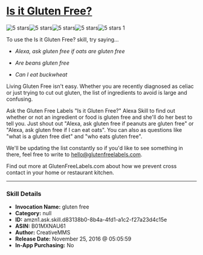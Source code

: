 # [Is it Gluten Free?](http://alexa.amazon.com/#skills/amzn1.ask.skill.d83138b0-8b4a-4fd1-a1c2-f27a23d4c15e)
![5 stars](../../images/ic_star_black_18dp_1x.png)![5 stars](../../images/ic_star_black_18dp_1x.png)![5 stars](../../images/ic_star_black_18dp_1x.png)![5 stars](../../images/ic_star_black_18dp_1x.png)![5 stars](../../images/ic_star_black_18dp_1x.png) 1

To use the Is it Gluten Free? skill, try saying...

* *Alexa, ask gluten free if oats are gluten free*

* *Are beans gluten free*

* *Can I eat buckwheat*

Living Gluten Free isn't easy. Whether you are recently diagnosed as celiac or just trying to cut out gluten, the list of ingredients to avoid is large and confusing. 

Ask the Gluten Free Labels "Is it Gluten Free?" Alexa Skill to find out whether or not an ingredient or food is gluten free and she'll do her best to tell you. Just shout out "Alexa, ask gluten free if peanuts are gluten free" or "Alexa, ask gluten free if I can eat oats". You can also as questions like "what is a gluten free diet" and "who eats gluten free".

We'll be updating the list constantly so if you'd like to see something in there, feel free to write to hello@glutenfreelabels.com.

Find out more at GlutenFreeLabels.com about how we prevent cross contact in your home or restaurant kitchen.

***

### Skill Details

* **Invocation Name:** gluten free
* **Category:** null
* **ID:** amzn1.ask.skill.d83138b0-8b4a-4fd1-a1c2-f27a23d4c15e
* **ASIN:** B01MXNAU61
* **Author:** CreativeMMS
* **Release Date:** November 25, 2016 @ 05:05:59
* **In-App Purchasing:** No
